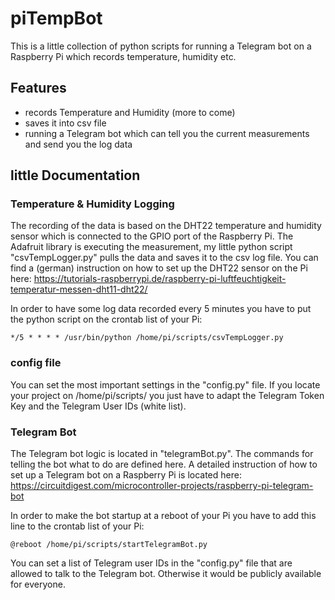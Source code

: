 # piTempBot
This is a little collection of python scripts for running a Telegram bot on a Raspberry Pi which records temperature, humidity etc.
<!--- with a little web interface--->

## Features

*  records Temperature and Humidity (more to come)
*  saves it into csv file
*  running a Telegram bot which can tell you the current measurements and send you the log data
<!---*  has a little web interface to show you the statisics (currently in progress)--->

## little Documentation

### Temperature & Humidity Logging

The recording of the data is based on the DHT22 temperature and humidity sensor which is connected to the GPIO port of the Raspberry Pi. The Adafruit library is executing the measurement, my little python script "csvTempLogger.py" pulls the data and saves it to the csv log file.
You can find a (german) instruction on how to set up the DHT22 sensor on the Pi here: https://tutorials-raspberrypi.de/raspberry-pi-luftfeuchtigkeit-temperatur-messen-dht11-dht22/

In order to have some log data recorded every 5 minutes you have to put the python script on the crontab list of your Pi:
```
*/5 * * * * /usr/bin/python /home/pi/scripts/csvTempLogger.py
```

### config file

You can set the most important settings in the "config.py" file. If you locate your project on /home/pi/scripts/ you just have to adapt the Telegram Token Key and the Telegram User IDs (white list).

### Telegram Bot

The Telegram bot logic is located in "telegramBot.py". The commands for telling the bot what to do are defined here. A detailed instruction of how to set up a Telegram bot on a Raspberry Pi is located here: https://circuitdigest.com/microcontroller-projects/raspberry-pi-telegram-bot

In order to make the bot startup at a reboot of your Pi you have to add this line to the crontab list of your Pi:
```
@reboot /home/pi/scripts/startTelegramBot.py
```

You can set a list of Telegram user IDs in the "config.py" file that are allowed to talk to the Telegram bot. Otherwise it would be publicly available for everyone.
